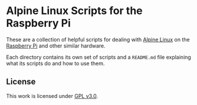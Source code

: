# Alpine Linux Scripts for the Raspberry Pi

These are a collection of helpful scripts for dealing with [Alpine Linux](https://alpinelinux.org) on the [Raspberry Pi](https://www.raspberrypi.org) and other similar hardware.

Each directory contains its own set of scripts and a `README.md` file explaining what its scripts do and how to use them.

## License

This work is licensed under [GPL v3.0](https://www.gnu.org/licenses/gpl-3.0-standalone.html).
